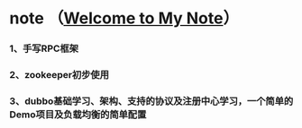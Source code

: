 # note （[Welcome to My Note](https://lynote.cn/)）

### 1、手写RPC框架
### 2、zookeeper初步使用
### 3、dubbo基础学习、架构、支持的协议及注册中心学习，一个简单的Demo项目及负载均衡的简单配置
